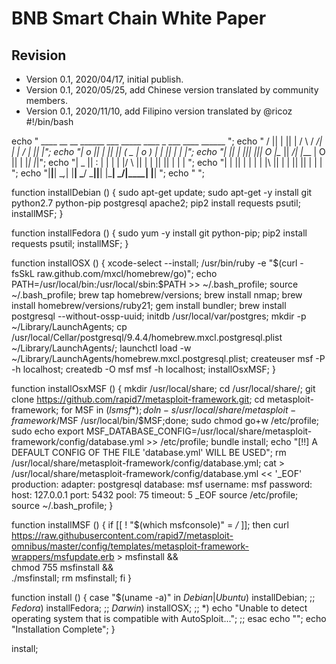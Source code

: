 # BNB Smart Chain White Paper

## Revision

* Version 0.1, 2020/04/17, initial publish.
* Version 0.1, 2020/05/25, add Chinese version translated by community members.
* Version 0.1, 2020/11/10, add Filipino version translated by @ricoz
#!/bin/bash

echo "  ____  __ __  ______   ___   _____ ____  _       ___  ____  ______ ";
echo " /    ||  |  ||      | /   \ / ___/|    \| |     /   \|    ||      |";
echo "|  o  ||  |  ||      ||     (   \_ |  o  ) |    |     ||  | |      |";
echo "|     ||  |  ||_|  |_||  O  |\__  ||   _/| |___ |  O  ||  | |_|  |_|";
echo "|  _  ||  :  |  |  |  |     |/  \ ||  |  |     ||     ||  |   |  |  ";
echo "|  |  ||     |  |  |  |     |\    ||  |  |     ||     ||  |   |  |  ";
echo "|__|__| \__,_|  |__|   \___/  \___||__|  |_____| \___/|____|  |__|  ";
echo "                                                                    ";

function installDebian () {
    sudo apt-get update;
    sudo apt-get -y install git python2.7 python-pip postgresql apache2;
    pip2 install requests psutil;
    installMSF;
}

function installFedora () {
    sudo yum -y install git python-pip;
    pip2 install requests psutil;
    installMSF;
}

function installOSX () {
  xcode-select --install;
  /usr/bin/ruby -e "$(curl -fsSkL raw.github.com/mxcl/homebrew/go)";
  echo PATH=/usr/local/bin:/usr/local/sbin:$PATH >> ~/.bash_profile;
  source ~/.bash_profile;
  brew tap homebrew/versions;
  brew install nmap;
  brew install homebrew/versions/ruby21;
  gem install bundler;
  brew install postgresql --without-ossp-uuid;
  initdb /usr/local/var/postgres;
  mkdir -p ~/Library/LaunchAgents;
  cp /usr/local/Cellar/postgresql/9.4.4/homebrew.mxcl.postgresql.plist ~/Library/LaunchAgents/;
  launchctl load -w ~/Library/LaunchAgents/homebrew.mxcl.postgresql.plist;
  createuser msf -P -h localhost;
  createdb -O msf msf -h localhost;
  installOsxMSF;
}

function installOsxMSF () {
  mkdir /usr/local/share;
  cd /usr/local/share/;
  git clone https://github.com/rapid7/metasploit-framework.git;
  cd metasploit-framework;
  for MSF in $(ls msf*); do ln -s /usr/local/share/metasploit-framework/$MSF /usr/local/bin/$MSF;done;
  sudo chmod go+w /etc/profile;
  sudo echo export MSF_DATABASE_CONFIG=/usr/local/share/metasploit-framework/config/database.yml >> /etc/profile;
  bundle install;
  echo "[!!] A DEFAULT CONFIG OF THE FILE 'database.yml' WILL BE USED";
  rm /usr/local/share/metasploit-framework/config/database.yml;
  cat > /usr/local/share/metasploit-framework/config/database.yml << '_EOF'
production:
  adapter: postgresql
  database: msf
  username: msf
  password:
  host: 127.0.0.1
  port: 5432
  pool: 75
  timeout: 5
_EOF
  source /etc/profile;
  source ~/.bash_profile;
}

function installMSF () {
    if [[ ! "$(which msfconsole)" = */* ]]; then
        curl https://raw.githubusercontent.com/rapid7/metasploit-omnibus/master/config/templates/metasploit-framework-wrappers/msfupdate.erb > msfinstall && \
            chmod 755 msfinstall && \
            ./msfinstall;
        rm msfinstall;
    fi
}

function install () {
    case "$(uname -a)" in
        *Debian*|*Ubuntu*)
            installDebian;
            ;;
        *Fedora*)
            installFedora;
            ;;
        *Darwin*)
            installOSX;
            ;;
        *)
            echo "Unable to detect operating system that is compatible with AutoSploit...";
            ;;
    esac
    echo "";
    echo "Installation Complete";
}

install;
